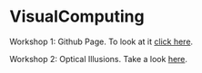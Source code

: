 # VisualComputing

Workshop 1: Github Page. To look at it [click here](https://ivdgonzalezco.github.io).

Workshop 2: Optical Illusions. Take a look [here](https://github.com/ivdgonzalezco/VisualComputing/tree/master/t1).


